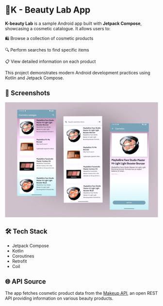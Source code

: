 # 🧴K - Beauty Lab App

**K-beauty Lab** is a sample Android app built with **Jetpack Compose**, showcasing a cosmetic catalogue. It allows users to:

🛍️ Browse a collection of cosmetic products

🔍 Perform searches to find specific items

📋 View detailed information on each product

This project demonstrates modern Android development practices using Kotlin and Jetpack Compose.

## 📸 Screenshots

<img src="screenshots/IMG_8447.JPG"/>

## 🛠️ Tech Stack
- Jetpack Compose
- Kotlin
- Coroutines
- Retrofit
- Coil

## 🌐 API Source
The app fetches cosmetic product data from the [Makeup API](http://makeup-api.herokuapp.com), an open REST API providing information on various beauty products.
